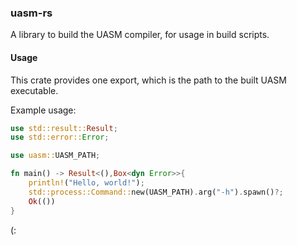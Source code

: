 ### uasm-rs
A library to build the UASM compiler, for usage in build scripts.

#### Usage
This crate provides one export, which is the path to the built UASM executable.

Example usage:
```rs
use std::result::Result;
use std::error::Error;

use uasm::UASM_PATH;

fn main() -> Result<(),Box<dyn Error>>{
    println!("Hello, world!");
    std::process::Command::new(UASM_PATH).arg("-h").spawn()?;
    Ok(())
}
```
(:
